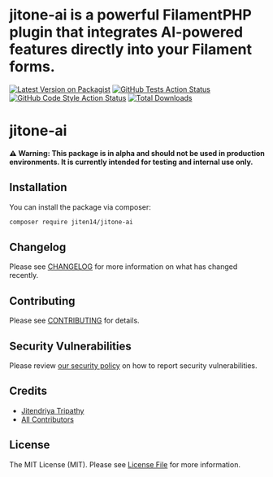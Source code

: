 # jitone-ai is a powerful FilamentPHP plugin that integrates AI-powered features directly into your Filament forms.

[![Latest Version on Packagist](https://img.shields.io/packagist/v/jiten14/jitone-ai.svg?style=flat-square)](https://packagist.org/packages/jiten14/jitone-ai)
[![GitHub Tests Action Status](https://img.shields.io/github/actions/workflow/status/jiten14/jitone-ai/run-tests.yml?branch=main&label=tests&style=flat-square)](https://github.com/jiten14/jitone-ai/actions?query=workflow%3Arun-tests+branch%3Amain)
[![GitHub Code Style Action Status](https://img.shields.io/github/actions/workflow/status/jiten14/jitone-ai/fix-php-code-styling.yml?branch=main&label=code%20style&style=flat-square)](https://github.com/jiten14/jitone-ai/actions?query=workflow%3A"Fix+PHP+code+styling"+branch%3Amain)
[![Total Downloads](https://img.shields.io/packagist/dt/jiten14/jitone-ai.svg?style=flat-square)](https://packagist.org/packages/jiten14/jitone-ai)



# jitone-ai

**⚠️ Warning: This package is in alpha and should not be used in production environments. It is currently intended for testing and internal use only.**

## Installation

You can install the package via composer:

```bash
composer require jiten14/jitone-ai
```
## Changelog

Please see [CHANGELOG](CHANGELOG.md) for more information on what has changed recently.

## Contributing

Please see [CONTRIBUTING](.github/CONTRIBUTING.md) for details.

## Security Vulnerabilities

Please review [our security policy](../../security/policy) on how to report security vulnerabilities.

## Credits

- [Jitendriya Tripathy](https://github.com/jiten14)
- [All Contributors](../../contributors)

## License

The MIT License (MIT). Please see [License File](LICENSE.md) for more information.
